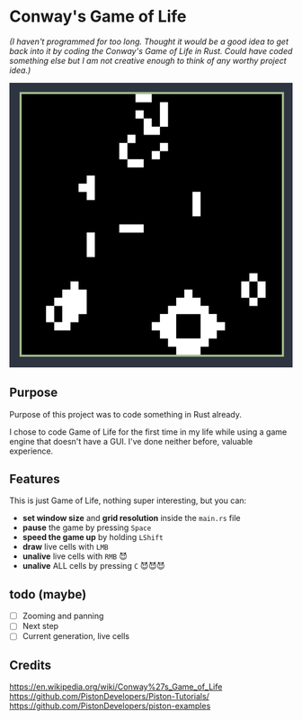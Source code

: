 # Conway's Game of Life

*(I haven't programmed for too long. Thought it would be a good idea to get back into it by coding the Conway's Game of Life in Rust. Could have coded something else but I am not creative enough to think of any worthy project idea.)*

![screenshot](screenshot.png)

## Purpose

Purpose of this project was to code something in Rust already.

I chose to code Game of Life for the first time in my life while using a game engine that doesn't have a GUI. I've done neither before, valuable experience.

## Features

This is just Game of Life, nothing super interesting, but you can:

- **set window size** and **grid resolution** inside the `main.rs` file
- **pause** the game by pressing `Space`
- **speed the game up** by holding `LShift`
- **draw** live cells with `LMB`
- **unalive** live cells with `RMB` 😈
- **unalive** ALL cells by pressing `C` 😈😈😈

## todo (maybe)

- [ ] Zooming and panning
- [ ] Next step
- [ ] Current generation, live cells

## Credits

https://en.wikipedia.org/wiki/Conway%27s_Game_of_Life  
https://github.com/PistonDevelopers/Piston-Tutorials/  
https://github.com/PistonDevelopers/piston-examples  

